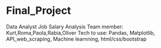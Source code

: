 # Final_Project

Data Analyst Job Salary Analysis
Team member: Kurt,Roma,Paola,Rabia,Oliver
Tech to use: Pandas, Matplotlib, API_web_scraping, Machine learnning, html/css/bootstrap
